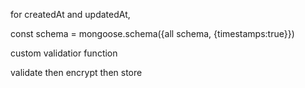 for createdAt and updatedAt,

const schema = mongoose.schema({all schema, {timestamps:true}})

custom validatior function


validate then encrypt then store